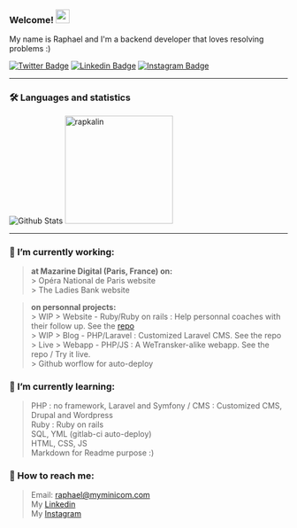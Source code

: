 ### Welcome! <img src="https://camo.githubusercontent.com/e8e7b06ecf583bc040eb60e44eb5b8e0ecc5421320a92929ce21522dbc34c891/68747470733a2f2f6d656469612e67697068792e636f6d2f6d656469612f6876524a434c467a6361737252346961377a2f67697068792e676966" width="25">


My name is Raphael and I'm a backend developer that loves resolving problems :)


[![Twitter Badge](https://img.shields.io/badge/Twitter-1DA1F2?style=for-the-badge&logo=twitter&logoColor=white)](https://www.twitter.com/bonjour_raphael/)
[![Linkedin Badge](https://img.shields.io/badge/LinkedIn-0077B5?style=for-the-badge&logo=linkedin&logoColor=white)](https://www.linkedin.com/in/r-kalinowski/)
[![Instagram Badge](https://img.shields.io/badge/Instagram-E4405F?style=for-the-badge&logo=instagram&logoColor=white)](https://www.linkedin.com/in/r-kalinowski/)

---

### 🛠 Languages and statistics


<div align="left">
  <img src="https://github-readme-stats.vercel.app/api?username=rapkalin&show_icons=true&theme=graywhite" alt="Github Stats" />
  <img src="https://github-readme-stats.vercel.app/api/top-langs/?username=rapkalin&layout=compact" alt="rapkalin" height="195"/>  
</div>


---


### 🔭 I’m currently working:<br>
  > **at Mazarine Digital (Paris, France) on:**<br>
    > Opéra National de Paris website<br>
    > The Ladies Bank website<br>
 
  > **on personnal projects:**<br>
    > WIP > Website - Ruby/Ruby on rails : Help personnal coaches with their follow up. See the [repo](https://github.com/Rapkalin/coach_webapp)<br>
    > WIP > Blog - PHP/Laravel : Customized Laravel CMS. See the repo<br>
    > Live > Webapp - PHP/JS : A WeTransker-alike webapp. See the repo / Try it live.<br>
    > Github worflow for auto-deploy<br>
  
### 🌱 I’m currently learning:<br>
  > PHP : no framework, Laravel and Symfony / CMS : Customized CMS, Drupal and Wordpress<br>
  > Ruby : Ruby on rails<br>
  > SQL, YML (gitlab-ci auto-deploy)<br>
  > HTML, CSS, JS<br>
  > Markdown for Readme purpose :)<br>

### 💬 How to reach me:<br>
  > Email: [raphael@myminicom.com](mailto:raphael@myminicom.com)<br>
  > My [Linkedin](https://www.linkedin.com/in/r-kalinowski/)<br>
  > My [Instagram](https://www.instagram.com/rapkalin)

